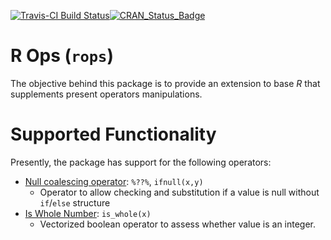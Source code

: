 
[![Travis-CI Build Status](https://travis-ci.org/coatless/rops.svg?branch=master)](https://travis-ci.org/coatless/rops)[![CRAN\_Status\_Badge](http://www.r-pkg.org/badges/version/rop)](https://cran.r-project.org/package=rops)

R Ops (`rops`)
==============

The objective behind this package is to provide an extension to base *R* that supplements present operators manipulations.

Supported Functionality
=======================

Presently, the package has support for the following operators:

-   [Null coalescing operator](https://en.wikipedia.org/wiki/Null_coalescing_operator): `%??%`, `ifnull(x,y)`
    -   Operator to allow checking and substitution if a value is null without `if`/`else` structure
-   [Is Whole Number](https://en.wikipedia.org/wiki/Integer): `is_whole(x)`
    -   Vectorized boolean operator to assess whether value is an integer.
